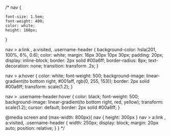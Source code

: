 
/* 
nav {

    font-size: 1.5em;
    font-weight: 400;
    color: white;
    height: 160px;
}


nav > a:link , a:visited, .username-header {
    background-color: hsla(201, 100%, 6%, 0.6);
    color: white;
    margin: 16px 30px 10px 30px;
    padding: 20px;
    display: inline-block;
    border: 2px solid #00a6ff;
    border-radius: 8px;
    text-decoration: none;
    transition: transform .2s;
}

nav > a:hover {
    color: white;
    font-weight: 500;
    background-image: linear-gradient(to bottom right, #001aff, rgb(0, 255, 153));
    border: 2px solid #00a6ff;
    transform: scale(1.2);
}

nav > .username-header:hover {
    color: black;
    font-weight: 500;
    background-image: linear-gradient(to bottom right, red, yellow);
    transform: scale(1.2);
    cursor: default;
    border: 2px solid #00a6ff;
}


@media screen and (max-width: 800px){
    nav {
        height: 300px
    }
    nav > a:link , a:visited, .username-header {
        width: 250px;
        display: block;
        margin: 20px auto;
        position: relative;
    }
} */